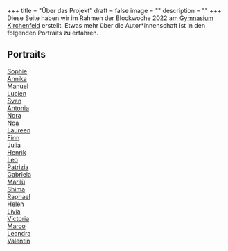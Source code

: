+++
title = "Über das Projekt"
draft = false
image = ""
description = ""
+++
Diese Seite haben wir im Rahmen der Blockwoche 2022 am [Gymnasium Kirchenfeld](http://gymkirchenfeld.ch) erstellt. Etwas mehr über die Autor*innenschaft ist in den folgenden Portraits zu erfahren.

## Portraits

[Sophie](/sophie/)\
[Annika](/annika/)\
[Manuel](/manuel/)\
[Lucien](/lucien/)\
[Sven](/sven/)\
[Antonia](/antonia/)\
[Nora](/nora/)\
[Noa](/noa/)\
[Laureen](/laureen/)\
[Finn](/finn/)\
[Julia](/julia/)\
[Henrik](/henrik/)\
[Leo](/leo/)\
[Patrizia](/patrizia/)\
[Gabriela](/gabriela/)\
[Marilù](/marilu/)\
[Shima](/shima/)\
[Raphael](/raphael/)\
[Helen](/helen/)\
[Livia](/livia/)\
[Victoria](/victoria/)\
[Marco](/marco/)\
[Leandra](/leandra/)\
[Valentin](/valentin/)